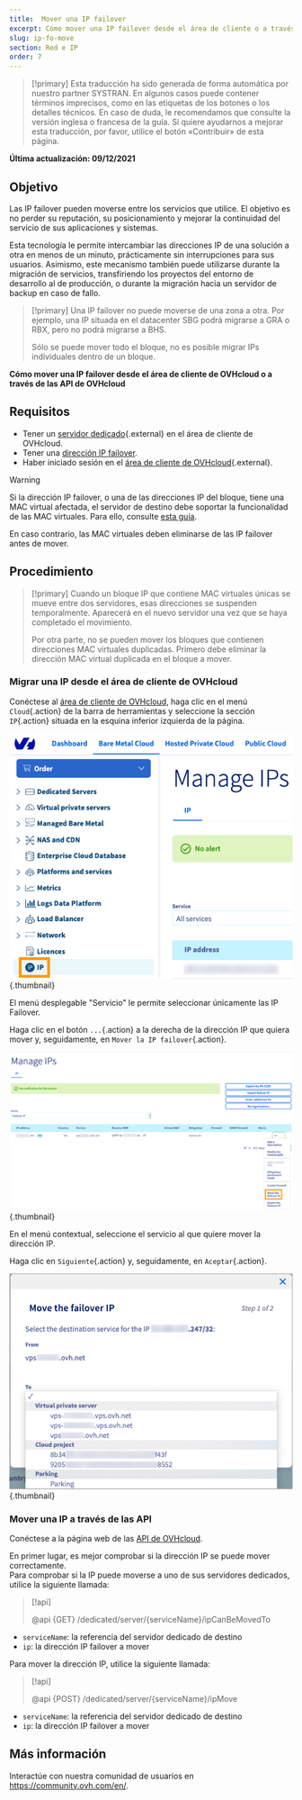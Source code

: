 ```yaml
---
title:  Mover una IP failover
excerpt: Cómo mover una IP failover desde el área de cliente o a través de la API de OVHcloud
slug: ip-fo-move
section: Red e IP
order: 7
---
```


> [!primary]
> Esta traducción ha sido generada de forma automática por nuestro partner SYSTRAN. En algunos casos puede contener términos imprecisos, como en las etiquetas de los botones o los detalles técnicos. En caso de duda, le recomendamos que consulte la versión inglesa o francesa de la guía. Si quiere ayudarnos a mejorar esta traducción, por favor, utilice el botón «Contribuir» de esta página.
> 

**Última actualización: 09/12/2021**

## Objetivo

Las IP failover pueden moverse entre los servicios que utilice. El objetivo es no perder su reputación, su posicionamiento y mejorar la continuidad del servicio de sus aplicaciones y sistemas.

Esta tecnología le permite intercambiar las direcciones IP de una solución a otra en menos de un minuto, prácticamente sin interrupciones para sus usuarios. Asimismo, este mecanismo también puede utilizarse durante la migración de servicios, transfiriendo los proyectos del entorno de desarrollo al de producción, o durante la migración hacia un servidor de backup en caso de fallo.

> [!primary]
> Una IP failover no puede moverse de una zona a otra. Por ejemplo, una IP situada en el datacenter SBG podrá migrarse a GRA o RBX, pero no podrá migrarse a BHS.
>
> Sólo se puede mover todo el bloque, no es posible migrar IPs individuales dentro de un bloque.

**Cómo mover una IP failover desde el área de cliente de OVHcloud o a través de las API de OVHcloud**

## Requisitos

- Tener un [servidor dedicado](https://www.ovhcloud.com/es/bare-metal/){.external} en el área de cliente de OVHcloud.
- Tener una [dirección IP failover](https://www.ovhcloud.com/es/bare-metal/ip/).
- Haber iniciado sesión en el [área de cliente de OVHcloud](https://ca.ovh.com/auth/?action=gotomanager&from=https://www.ovh.com/world/&ovhSubsidiary=ws){.external}.

> [!warning]
> Si la dirección IP failover, o una de las direcciones IP del bloque, tiene una MAC virtual afectada, el servidor de destino debe soportar la funcionalidad de las MAC virtuales.
> Para ello, consulte [esta guía](https://docs.ovh.com/us/es/dedicated/network-support-virtual-mac/).
>
> En caso contrario, las MAC virtuales deben eliminarse de las IP failover antes de mover.

## Procedimiento

> [!primary]
> Cuando un bloque IP que contiene MAC virtuales únicas se mueve entre dos servidores, esas direcciones se suspenden temporalmente. Aparecerá en el nuevo servidor una vez que se haya completado el movimiento.
>
> Por otra parte, no se pueden mover los bloques que contienen direcciones MAC virtuales duplicadas. Primero debe eliminar la dirección MAC virtual duplicada en el bloque a mover.
>

### Migrar una IP desde el área de cliente de OVHcloud

Conéctese al [área de cliente de OVHcloud](https://ca.ovh.com/auth/?action=gotomanager&from=https://www.ovh.com/world/&ovhSubsidiary=ws), haga clic en el menú `Cloud`{.action} de la barra de herramientas y seleccione la sección `IP`{.action} situada en la esquina inferior izquierda de la página.

![área de cliente](images/manager01.png){.thumbnail}

El menú desplegable "Servicio" le permite seleccionar únicamente las IP Failover.

Haga clic en el botón `...`{.action} a la derecha de la dirección IP que quiera mover y, seguidamente, en `Mover la IP failover`{.action}.

![área de cliente](images/manager02.png){.thumbnail}

En el menú contextual, seleccione el servicio al que quiere mover la dirección IP.

Haga clic en `Siguiente`{.action} y, seguidamente, en `Aceptar`{.action}.

![área de cliente](images/manager03.png){.thumbnail}

### Mover una IP a través de las API

Conéctese a la página web de las [API de OVHcloud](https://ca.api.ovh.com/).

En primer lugar, es mejor comprobar si la dirección IP se puede mover correctamente.
<br>Para comprobar si la IP puede moverse a uno de sus servidores dedicados, utilice la siguiente llamada:

> [!api]
>
> @api {GET} /dedicated/server/{serviceName}/ipCanBeMovedTo
>

- `serviceName`: la referencia del servidor dedicado de destino
- `ip`: la dirección IP failover a mover

Para mover la dirección IP, utilice la siguiente llamada:

> [!api]
>
> @api {POST} /dedicated/server/{serviceName}/ipMove
>

- `serviceName`: la referencia del servidor dedicado de destino
- `ip`: la dirección IP failover a mover

## Más información

Interactúe con nuestra comunidad de usuarios en <https://community.ovh.com/en/>.